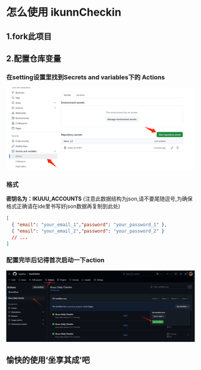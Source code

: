 # 怎么使用 ikunnCheckin

## 1.fork此项目

## 2.配置仓库变量
### 在setting设置里找到Secrets and variables下的 Actions
![alt text](./imgs/setting.png)
### 格式
  **密钥名为：IKUUU_ACCOUNTS** (注意此数据结构为json,请不要尾随逗号,为确保格式正确请在ide里书写好json数据再复制到此处)
  ```json
  [
    { "email": "your_email_1","password": "your_password_1" },
    { "email": "your_email_2","password": "your_password_2" }
    // ...
  ]
  ```
### 配置完毕后记得首次启动一下action
![alt text](./imgs/action.png)

## 愉快的使用‘坐享其成’吧

